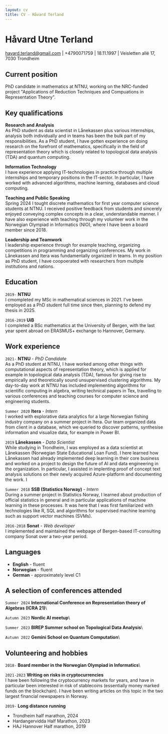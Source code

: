 ```yaml
---
layout: cv
title: CV - Håvard Terland
---
```

# Håvard Utne Terland

<div id="webaddress">
<a href="havard.terland@gmail.com">havard.terland@gmail.com</a> | +4790071759 | 18.11.1997 | Veisletten allé 17, 7030 Trondheim
</div>


## Current position

PhD candidate in mathematics at NTNU, working on the NRC-funded project  "Applications of Reduction Techniques and Compuations in Representation Theory".


## Key qualifications
__Research and Analysis__\
As PhD student as data scientist in Lånekassen plus various internships, analysis both individually and in teams has been the bulk part of my responsibilities. As a PhD student, I have gotten experience on doing research on the forefront of mathematics, specifically in the field of representation theory which is closely related to topological data analysis (TDA) and quantum computing.


__Information Technology__\
I have experience applying IT-technologies in practice through multiple internships and temporary positions in the IT-sector. In particular, I have worked with advanced algorithms, machine learning, databases and cloud computing.


__Teaching and Public Speaking__\
Spring 2024 I tought discrete mathematics for first year computer science students at NTNU. I received positive feedback from students and sincerely enjoyed conveying complex concepts in a clear, understandable manner. I have also experience with teaching through my volunteer work in the Norwegian Olympiad in Informatics (NIO), where I have been a board member since 2018.


__Leadership and Teamwork__\
I leadership experience through for example teaching, organizing competitions in programming and organizing conferences. My work in Lånekassen and Itera was fundamentally organized in teams. In my position as PhD student, I have coopoerated with researchers from multiple institutions and nations. 


## Education

`2019-`
__NTNU__ \
I cmompleted my MSc in mathematical sciences in 2021. I've been employed as a PhD student full time since then, planning to defend my thesis in 2025.

`2016-2019`
__UiB__ \
I completed a BSc mathematics at the University of Bergen, with the last year spent abroad on ERASMUS+ exchange to Hannover, Germany.

## Work experience
`2021-` **NTNU** - *PhD Candidate* \
As a PhD student at NTNU, I have worked among other things with computational aspects of representation theory, which is applied for example in topological data analysis (TDA), famous for giving rise to empirically and theoretically sound unsupervised clustering algorithms. My day-to-day work at NTNU has included implementing algorithms for scientific computing in algebra, writing technical papers in Tex, travelling to various conferences and teaching courses for computer science and engineering students.

`Summer 2020` **Itera** - *Intern* \
I worked with explorative data analytics for a large Norwegian fishing industry company on a summer project in Itera. Our team organized data from client in a database, which we queried to discover patterns, synthesise information and visualize data, for example in Power BI.

`2019` __Lånekassen__ - *Data Scientist* \
While studying in Trondheim, I was employed as a data scientist at Lånekassen (Norwegian State Educational Loan Fund). I here learned how Lånekassen had already implemented deep learning in their core business and worked on a project to design the future of AI and data engineering in the organization. In particular, I assisted in implenting proof of concept text analysis solutions on their newly acquired Azure-platform and documenting the work. I

`Summer 2018` __SSB (Statistics Norway)__ - *Intern* \
During a summer project in Statistics Norway, I learned about production of official statistics in general and in particular applications of machine learning in these processes. It was here that I was first familiarized with technologies like R, SQL and algorithms for supervised machine learning such as support vector machines (SVMs).

`2016-2018` __Sonat__ - *Web developer* \
I implemented and maintained the webpage of Bergen-based IT-consulting company Sonat over a two-year period.

## Languages
- __English__ - fluent
- __Norwegian__ - fluent
- __German__ - approximately level C1

## A selection of conferences attended
`Summer 2024` __International Conference on Representation theory of Algebras (ICRA 21)__\

`Autumn 2023` __Nordic AI meetup__\

`Summer 2023` __BIREP Summer school on Topological Data Analysis__\

`Autumn 2022` __Gemini School on Quantum Computation__\



## Volunteering and hobbies

`2018-`
__Board member in the Norwegian Olympiad in Informatics__\


`2021-2023`
__Writing on risks in cryptocurrencies__\
I have been following the cryptocurrency markets for years, and have in particular been interested in risk of stablecoins (essentially money marked funds on the blockchain). I have been writing articles on this topic in the two largest financial newspapers in Norway. 


`2019-` __Long distance running__
- Trondheim half marathon, 2024
- Hardangervidda Half Marathon, 2023
- HAJ Hannover Half marathon, 2019







<!-- ### Footer

Last updated: May 2013 -->


